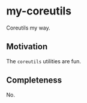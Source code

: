 # my-coreutils

Coreutils my way.

## Motivation

The `coreutils` utilities are fun.

## Completeness

No.
